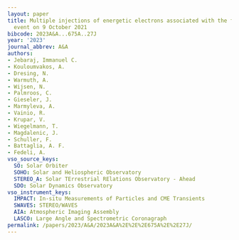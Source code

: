```yaml
---
layout: paper
title: Multiple injections of energetic electrons associated with the flare and CME
  event on 9 October 2021
bibcode: 2023A&A...675A..27J
year: '2023'
journal_abbrev: A&A
authors:
- Jebaraj, Immanuel C.
- Kouloumvakos, A.
- Dresing, N.
- Warmuth, A.
- Wijsen, N.
- Palmroos, C.
- Gieseler, J.
- Marmyleva, A.
- Vainio, R.
- Krupar, V.
- Wiegelmann, T.
- Magdalenic, J.
- Schuller, F.
- Battaglia, A. F.
- Fedeli, A.
vso_source_keys:
  SO: Solar Orbiter
  SOHO: Solar and Heliospheric Observatory
  STEREO_A: Solar TErrestrial RElations Observatory - Ahead
  SDO: Solar Dynamics Observatory
vso_instrument_keys:
  IMPACT: In-situ Measurements of Particles and CME Transients
  SWAVES: STEREO/WAVES
  AIA: Atmospheric Imaging Assembly
  LASCO: Large Angle and Spectrometric Coronagraph
permalink: /papers/2023/A&A/2023A&A%2E%2E%2E675A%2E%2E27J/
---
```

